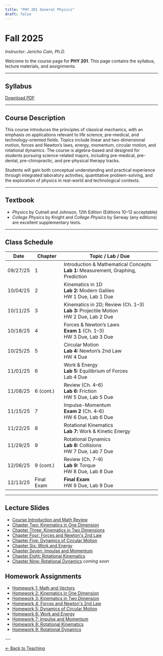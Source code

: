 ```yaml
---
title: "PHY 201 General Physics"
draft: false
---
```


# Fall 2025

*Instructor: Jericho Cain, Ph.D.*

Welcome to the course page for **PHY 201**. This page contains the syllabus, lecture materials, and assignments.

---

## Syllabus

[Download PDF](/files/syllabi/PHY_201_40113_Cain_J.pdf)


---

## Course Description
This course introduces the principles of classical mechanics, with an emphasis on applications relevant to life science, pre-medical, and technology-oriented fields. Topics include linear and two-dimensional motion, forces and Newton’s laws, energy, momentum, circular motion, and rotational dynamics. The course is algebra-based and designed for students pursuing science-related majors, including pre-medical, pre-dental, pre-chiropractic, and pre-physical therapy tracks.

Students will gain both conceptual understanding and practical experience through integrated laboratory activities, quantitative problem-solving, and the exploration of physics in real-world and technological contexts.

---

## Textbook
- *Physics* by Cutnell and Johnson, 12th Edition (Editions 10–12 acceptable)  
- *College Physics* by Knight and *College Physics* by Serway (any editions) are excellent supplementary texts.

---

## Class Schedule

<div class="schedule">

| Date       | Chapter | Topic / Lab / Due |
|------------|---------|-------------------|
| 09/27/25   | 1 | Introduction & Mathematical Concepts <br> **Lab 1:** Measurement, Graphing, Prediction |
| 10/04/25   | 2 | Kinematics in 1D <br> **Lab 2:** Modern Galileo <br> HW 1 Due, Lab 1 Due |
| 10/11/25   | 3 | Kinematics in 2D; Review (Ch. 1–3) <br> **Lab 3:** Projectile Motion <br> HW 2 Due, Lab 2 Due |
| 10/18/25   | 4 | Forces & Newton’s Laws <br> **Exam 1** (Ch. 1–3) <br> HW 3 Due, Lab 3 Due |
| 10/25/25   | 5 | Circular Motion <br> **Lab 4:** Newton’s 2nd Law <br> HW 4 Due |
| 11/01/25   | 6 | Work & Energy <br> **Lab 5:** Equilibrium of Forces <br> Lab 4 Due |
| 11/08/25   | 6 (cont.) | Review (Ch. 4–6) <br> **Lab 6:** Friction <br> HW 5 Due, Lab 5 Due |
| 11/15/25   | 7 | Impulse-Momentum <br> **Exam 2** (Ch. 4–6) <br> HW 6 Due, Lab 6 Due |
| 11/22/25   | 8 | Rotational Kinematics <br> **Lab 7:** Work & Kinetic Energy |
| 11/29/25   | 9 | Rotational Dynamics <br> **Lab 8:** Collisions <br> HW 7 Due, Lab 7 Due |
| 12/06/25   | 9 (cont.) | Review (Ch. 7–9) <br> **Lab 9:** Torque <br> HW 8 Due, Lab 8 Due |
| 12/13/25   | Final Exam | **Final Exam** <br> HW 9 Due, Lab 9 Due |

</div>

---
<div class="teaching">

## Lecture Slides

- [Course Introduction and Math Review](/files/lecture_slides/physics_201/lecture_1.pdf)
- [Chapter Two: Kinematics in One Dimension](/files/lecture_slides/physics_201/lecture_2.pdf)
- [Chapter Three: Kinematics in Two Dimensions](/files/lecture_slides/physics_201/lecture_3.pdf)
- [Chapter Four: Forces and Newton's 2nd Law](/files/lecture_slides/physics_201/lecture_4.pdf)
- [Chapter Five: Dynamics of Circular Motion](/files/lecture_slides/physics_201/lecture_5.pdf)
- [Chapter Six: Work and Energy](/files/lecture_slides/physics_201/lecture_6.pdf)
- [Chapter Seven: Impulse and Momentum](/files/lecture_slides/physics_201/lecture_7.pdf)
- [Chapter Eight: Rotational Kinematics](/files/lecture_slides/physics_201/lecture_8.pdf)
- [Chapter Nine: Rotational Dynamics](/files/lecture_slides/physics_201/lecture_9.pdf) *coming soon*

</div>

<div class="teaching">

## Homework Assignments

- [Homework 1: Math and Vectors](/files/hw/physics_201/hw1.pdf)
- [Homework 2: Kinematics in One Dimension](/files/hw/physics_201/hw2.pdf)  
- [Homework 3: Kinematics in Two Dimension](/files/hw/physics_201/hw3.pdf)
- [Homework 4: Forces and Newton's 2nd Law](/files/hw/physics_201/hw4.pdf)
- [Homework 5: Dynamics of Circular Motion](/files/hw/physics_201/hw5.pdf)
- [Homework 6: Work and Energy](/files/hw/physics_201/hw6.pdf)
- [Homework 7: Impulse and Momentum](/files/hw/physics_201/hw7.pdf)
- [Homework 8: Rotational Kinematics](/files/hw/physics_201/hw8.pdf)
- [Homework 9: Rotational Dynamics](/files/hw/physics_201/hw9.pdf)

</div>
---

[← Back to Teaching](/teaching/)

